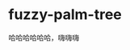 # fuzzy-palm-tree
<!DOCTYPE html>
<html lang="en">
<head>
    <meta charset="utf-8" />
    <title>Sanofi - Study Cloud</title>
</head>
<body>
   <div >
		哈哈哈哈哈哈，嗨嗨嗨
	 </div>
</body>
</html>

